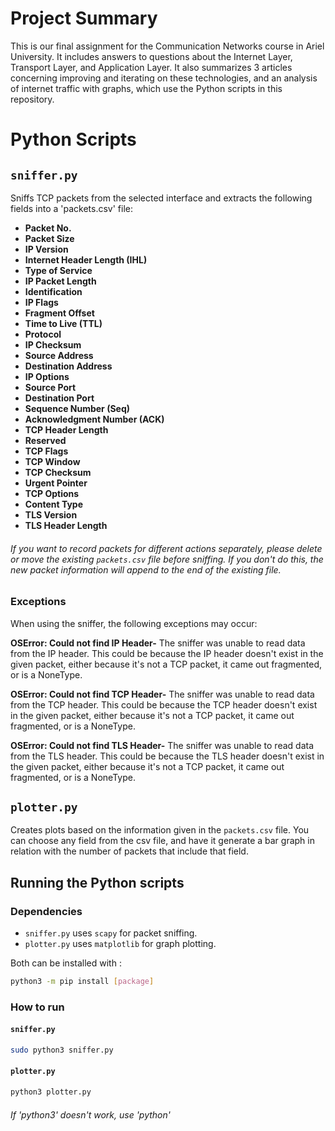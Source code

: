 # Project Summary
This is our final assignment for the Communication Networks course in Ariel University. It includes answers to questions about the Internet Layer, Transport Layer, and Application Layer. It also summarizes 3 articles concerning improving and iterating on these technologies, and an analysis of internet traffic with graphs, which use the Python scripts in this repository.
# Python Scripts
## `sniffer.py`
Sniffs TCP packets from the selected interface and extracts the following fields into a 'packets.csv' file:
- **Packet No.**
- **Packet Size**
- **IP Version**
- **Internet Header Length (IHL)**
- **Type of Service**
- **IP Packet Length**
- **Identification**
- **IP Flags**
- **Fragment Offset**
- **Time to Live (TTL)**
- **Protocol**
- **IP Checksum**
- **Source Address**
- **Destination Address**
- **IP Options**
- **Source Port**
- **Destination Port**
- **Sequence Number (Seq)**
- **Acknowledgment Number (ACK)**
- **TCP Header Length**
- **Reserved**
- **TCP Flags**
- **TCP Window**
- **TCP Checksum**
- **Urgent Pointer**
- **TCP Options**
- **Content Type**
- **TLS Version**
- **TLS Header Length**
###### If you want to record packets for different actions separately, please delete or move the existing `packets.csv` file before sniffing. If you don't do this, the new packet information will append to the end of the existing file.
### Exceptions
When using the sniffer, the following exceptions may occur:

**OSError: Could not find IP Header-** The sniffer was unable to read data from the IP header. This could be because the IP header doesn't exist in the given packet, either because it's not a TCP packet, it came out fragmented, or is a NoneType.

**OSError: Could not find TCP Header-** The sniffer was unable to read data from the TCP header. This could be because the TCP header doesn't exist in the given packet, either because it's not a TCP packet, it came out fragmented, or is a NoneType.

**OSError: Could not find TLS Header-** The sniffer was unable to read data from the TLS header. This could be because the TLS header doesn't exist in the given packet, either because it's not a TCP packet, it came out fragmented, or is a NoneType.
## `plotter.py`
Creates plots based on the information given in the `packets.csv` file. You can choose any field from the csv file, and have it generate a bar graph in relation with the number of packets that include that field.
## Running the Python scripts
### Dependencies
- `sniffer.py` uses `scapy` for packet sniffing.
- `plotter.py` uses `matplotlib` for graph plotting.

Both can be installed with :
```bash
python3 -m pip install [package]
```
### How to run
#### `sniffer.py`
```bash
sudo python3 sniffer.py
```
#### `plotter.py`
```bash
python3 plotter.py
```
###### If 'python3' doesn't work, use 'python'
